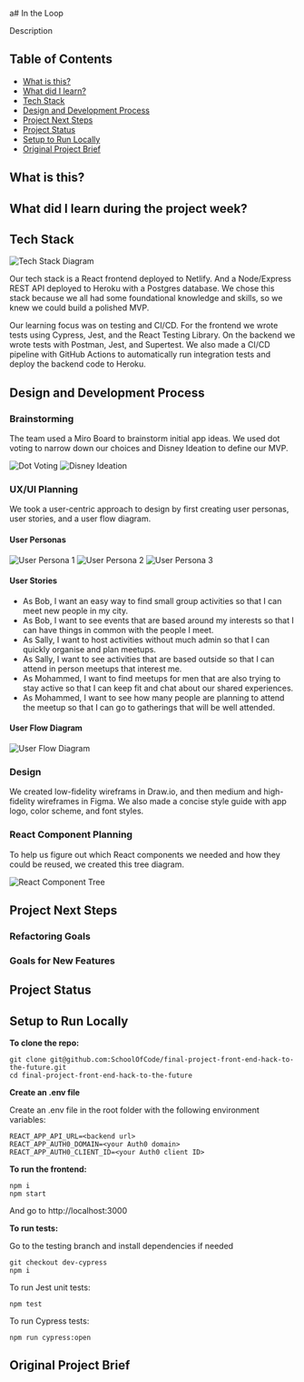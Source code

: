 a# In the Loop

Description

## Table of Contents

- [What is this?](#what-is-this?)
- [What did I learn?](#what-did-I-learn?)
- [Tech Stack](#tech-stack)
- [Design and Development Process](#process)
- [Project Next Steps](#project-next-steps)
- [Project Status](#project-status)
- [Setup to Run Locally](#setup)
- [Original Project Brief](#original-project-brief)

## What is this? <a name="what-is-this?"></a>

## What did I learn during the project week? <a name="what-did-I-learn?"></a>

## Tech Stack <a name="tech-stack"></a>

![Tech Stack Diagram](/readme_images/tech_stack.jpg)

Our tech stack is a React frontend deployed to Netlify.
And a Node/Express REST API deployed to Heroku with a Postgres database.
We chose this stack because we all had some foundational knowledge and skills, so we knew we could build a polished MVP.

Our learning focus was on testing and CI/CD. For the frontend we wrote tests using Cypress, Jest, and the React Testing Library. On the backend we wrote tests with Postman, Jest, and Supertest. We also made a CI/CD pipeline with GitHub Actions to automatically run integration tests and deploy the backend code to Heroku.

## Design and Development Process <a name="process"></a>

### Brainstorming

The team used a Miro Board to brainstorm initial app ideas. We used dot voting to narrow down our choices and Disney Ideation to define our MVP.

![Dot Voting](/readme_images/dot_voting.JPG)
![Disney Ideation](/readme_images/disney_ideation.JPG)

### UX/UI Planning

We took a user-centric approach to design by first creating user personas, user stories, and a user flow diagram.

#### User Personas

![User Persona 1](/readme_images/persona1.JPG)
![User Persona 2](/readme_images/persona2.JPG)
![User Persona 3](/readme_images/persona3.JPG)

#### User Stories

- As Bob, I want an easy way to find small group activities so that I can meet new people in my city.
- As Bob, I want to see events that are based around my interests so that I can have things in common with the people I meet.
- As Sally, I want to host activities without much admin so that I can quickly organise and plan meetups.
- As Sally, I want to see activities that are based outside so that I can attend in person meetups that interest me.
- As Mohammed, I want to find meetups for men that are also trying to stay active so that I can keep fit and chat about our shared experiences.
- As Mohammed, I want to see how many people are planning to attend the meetup so that I can go to gatherings that will be well attended.

#### User Flow Diagram

![User Flow Diagram](/readme_images/user_flowchart.jpg)

### Design

We created low-fidelity wireframs in Draw.io, and then medium and high-fidelity wireframes in Figma. We also made a concise style guide with app logo, color scheme, and font styles.

### React Component Planning

To help us figure out which React components we needed and how they could be reused, we created this tree diagram.

![React Component Tree](/readme_images/react_component_tree.jpg)

## Project Next Steps <a name="project-next-steps"></a>

### Refactoring Goals

### Goals for New Features

## Project Status <a name="project-status"></a>

## Setup to Run Locally <a name="setup"></a>

**To clone the repo:**

```
git clone git@github.com:SchoolOfCode/final-project-front-end-hack-to-the-future.git
cd final-project-front-end-hack-to-the-future
```

**Create an .env file**

Create an .env file in the root folder with the following environment variables:

```
REACT_APP_API_URL=<backend url>
REACT_APP_AUTH0_DOMAIN=<your Auth0 domain>
REACT_APP_AUTH0_CLIENT_ID=<your Auth0 client ID>
```

**To run the frontend:**

```
npm i
npm start
```

And go to http://localhost:3000

**To run tests:**

Go to the testing branch and install dependencies if needed

```
git checkout dev-cypress
npm i
```

To run Jest unit tests:

```
npm test
```

To run Cypress tests:

```
npm run cypress:open
```

## Original Project Brief <a name="original-project-brief"></a>
